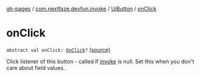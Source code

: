 [gh-pages](../../index.md) / [com.nextfaze.devfun.invoke](../index.md) / [UiButton](index.md) / [onClick](./on-click.md)

# onClick

`abstract val onClick: `[`OnClick`](../-on-click.md)`?` [(source)](https://github.com/NextFaze/dev-fun/tree/master/devfun/src/main/java/com/nextfaze/devfun/invoke/UiFunction.kt#L35)

Click listener of this button - called if [invoke](invoke.md) is null. Set this when you don't care about field values.

